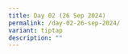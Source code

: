 ```yaml
---
title: Day 02 (26 Sep 2024)
permalink: /day-02-26-sep-2024/
variant: tiptap
description: ""
---
```

<p></p>